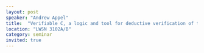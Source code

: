 ```yaml
---
layout: post
speaker: "Andrew Appel"
title:  "Verifiable C, a logic and tool for deductive verification of the correctness of C programs"
location: "LWSN 3102A/B"
category: seminar
invited: true
---
```

